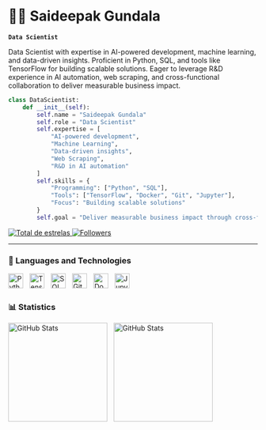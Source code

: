# 👨‍💻 Saideepak Gundala

**`Data Scientist`**

Data Scientist with expertise in AI-powered development, machine learning, and data-driven insights. Proficient in Python, SQL, and tools like TensorFlow for building scalable solutions. Eager to leverage R&D experience in AI automation, web scraping, and cross-functional collaboration to deliver measurable business impact.

```python
class DataScientist:
    def __init__(self):
        self.name = "Saideepak Gundala"
        self.role = "Data Scientist"
        self.expertise = [
            "AI-powered development",
            "Machine Learning",
            "Data-driven insights",
            "Web Scraping",
            "R&D in AI automation"
        ]
        self.skills = {
            "Programming": ["Python", "SQL"],
            "Tools": ["TensorFlow", "Docker", "Git", "Jupyter"],
            "Focus": "Building scalable solutions"
        }
        self.goal = "Deliver measurable business impact through cross-functional collaboration"
```

<p align="left">
    <a href="https://github.com/Saideepak9676?tab=repositories&sort=stargazers">
        <img 
            alt="Total de estrelas" 
            title="Total de estrelas GitHub" 
            src="https://custom-icon-badges.demolab.com/github/stars/Saideepak9676?color=55960c&style=for-the-badge&labelColor=488207&logo=star&label=stars"
        />
    </a>
    <a href="https://github.com/Saideepak9676?tab=followers">
        <img 
            alt="Followers" 
            title="Follow me on GitHub" 
            src="https://custom-icon-badges.demolab.com/github/followers/Saideepak9676?color=236ad3&labelColor=1155ba&style=for-the-badge&logo=github&label=Followers&logoColor=white"
        />
    </a>
</p>

---

### 🤖 Languages and Technologies

<img 
    align="left" 
    alt="Python"
    title="Python" 
    width="30px" 
    style="padding-right: 10px;" 
    src="https://cdn.jsdelivr.net/gh/devicons/devicon@latest/icons/python/python-original.svg" 
/>
<img 
    align="left" 
    alt="TensorFlow" 
    title="TensorFlow"
    width="30px" 
    style="padding-right: 10px;" 
    src="https://cdn.jsdelivr.net/gh/devicons/devicon@latest/icons/tensorflow/tensorflow-original.svg" 
/>
<img 
    align="left" 
    alt="SQL" 
    title="SQL"
    width="30px" 
    style="padding-right: 10px;" 
    src="https://cdn.jsdelivr.net/gh/devicons/devicon@latest/icons/mysql/mysql-original.svg" 
/>
<img 
    align="left" 
    alt="Git" 
    title="Git"
    width="30px" 
    style="padding-right: 10px;" 
    src="https://cdn.jsdelivr.net/gh/devicons/devicon@latest/icons/git/git-original.svg" 
/>
<img 
    align="left" 
    alt="Docker" 
    title="Docker"
    width="30px" 
    style="padding-right: 10px;" 
    src="https://cdn.jsdelivr.net/gh/devicons/devicon@latest/icons/docker/docker-original.svg" 
/>
<img 
    align="left" 
    alt="Jupyter" 
    title="Jupyter"
    width="30px" 
    style="padding-right: 10px;" 
    src="https://cdn.jsdelivr.net/gh/devicons/devicon@latest/icons/jupyter/jupyter-original.svg" 
/>

<br/>
<br/>

### 📊 Statistics

<p>
  <img 
    align="left" 
    alt="GitHub Stats" 
    height="200" 
    style="padding-right: 10px;" 
    src="https://github-readme-stats.vercel.app/api?username=Saideepak9676&show_icons=true&theme=tokyonight&include_all_commits=true" 
  />

  <img 
    align="left" 
    alt="GitHub Stats" 
    height="200" 
    src="https://github-readme-stats.vercel.app/api/top-langs/?username=Saideepak9676&theme=tokyonight&layout=compact&custom_title=Technologies&langs_count=9" 
  />
</p> 